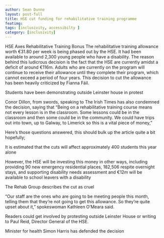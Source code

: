 ```yaml
---
author: Sean Dunne
layout: post-full
title: HSE cut funding for rehabilitative training programme
featimg: 
tags: [inclusivity, accessibilty ]
category: [inclusivity]
---
```


HSE Axes Rehabilitative Training Bonus The rehabilitative training allowance worth €31.80 per week is being phased out by the HSE. It had been available to around 2,300 young people who have a disability. The reason behind this ludicrous decision is the fact that the HSE are currently amidst a deficit of around €116m. Adults who are currently on the program will continue to receive their allowance until they complete their program, which cannot exceed a period of four years. This decision to cut the allowance has been heavily criticized by Fianna Fáil.

 
Students have been demonstrating outside Leinster house in protest

 
Conor Dillon, from swords, speaking to The Irish Times has also condemned the decision, saying that “Being on a rehabilitative training course means not every lesson is in the classroom. Some lessons could be in the classroom and then some could be in the community. We could have trips out into town, up to Galway, to Limerick so this is a vital piece of money,”


Here’s those questions answered, this should bulk up the article quite a bit hopefully;


It is estimated that the cuts will affect approximately 400 students this year alone

 
However, the HSE will be investing this money in other ways, including providing 90 new emergency residential places, 182,506 respite overnight stays, and supporting disability needs assessment and €12m will be available to school leavers with a disability


The Rehab Group describes the cut as cruel


“Our staff are the ones who are going to be meeting people this month, telling them that they’re not going to get this allowance. So they’re quite upset about it,” spokeswoman Kathleen O’Meara said.


Readers could get involved by protesting outside Leinster House or writing to Paul Reid, Director General of the HSE.


Minister for health Simon Harris has defended the decision
